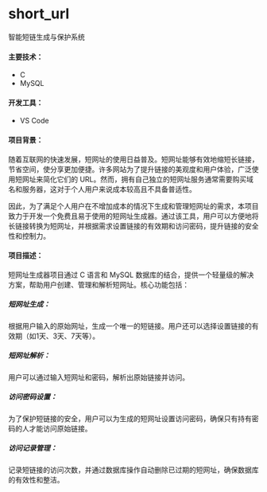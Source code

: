 # short_url
智能短链生成与保护系统

#### 主要技术：

- C
- MySQL

#### 开发工具：

- VS Code

#### 项目背景：

随着互联网的快速发展，短网址的使用日益普及。短网址能够有效地缩短长链接，节省空间，使分享更加便捷。许多网站为了提升链接的美观度和用户体验，广泛使用短网址来简化它们的 URL。然而，拥有自己独立的短网址服务通常需要购买域名和服务器，这对于个人用户来说成本较高且不具备普适性。

因此，为了满足个人用户在不增加成本的情况下生成和管理短网址的需求，本项目致力于开发一个免费且易于使用的短网址生成器。通过该工具，用户可以方便地将长链接转换为短网址，并根据需求设置链接的有效期和访问密码，提升链接的安全性和控制力。

#### 项目描述：

短网址生成器项目通过 C 语言和 MySQL 数据库的结合，提供一个轻量级的解决方案，帮助用户创建、管理和解析短网址。核心功能包括：

##### 短网址生成：

根据用户输入的原始网址，生成一个唯一的短链接。用户还可以选择设置链接的有效期（如1天、3天、7天等）。

##### 短网址解析：

用户可以通过输入短网址和密码，解析出原始链接并访问。

##### 访问密码设置：

为了保护短链接的安全，用户可以为生成的短网址设置访问密码，确保只有持有密码的人才能访问原始链接。

##### 访问记录管理：

记录短链接的访问次数，并通过数据库操作自动删除已过期的短网址，确保数据库的有效性和整洁。
